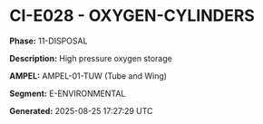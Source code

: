 # CI-E028 - OXYGEN-CYLINDERS

**Phase:** 11-DISPOSAL

**Description:** High pressure oxygen storage

**AMPEL:** AMPEL-01-TUW (Tube and Wing)

**Segment:** E-ENVIRONMENTAL

**Generated:** 2025-08-25 17:27:29 UTC
